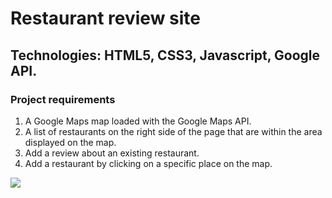 <h1>Restaurant review site</h1>
<h2>Technologies: HTML5, CSS3, Javascript, Google API.</h2>
<h3>Project requirements</h3>
<ol>
<li>A Google Maps map loaded with the Google Maps API.</li>
<li>A list of restaurants on the right side of the page that are within the area displayed on the map.</li>
<li>Add a review about an existing restaurant.</li>
<li>Add a restaurant by clicking on a specific place on the map.</li>
</ol>
<img src="/assets/images/mapPic.PNG">
